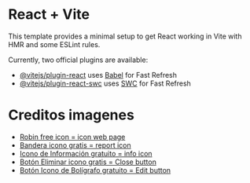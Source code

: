 # React + Vite

This template provides a minimal setup to get React working in Vite with HMR and some ESLint rules.

Currently, two official plugins are available:

- [@vitejs/plugin-react](https://github.com/vitejs/vite-plugin-react/blob/main/packages/plugin-react/README.md) uses [Babel](https://babeljs.io/) for Fast Refresh
- [@vitejs/plugin-react-swc](https://github.com/vitejs/vite-plugin-react-swc) uses [SWC](https://swc.rs/) for Fast Refresh

# Creditos imagenes

- [Robin free icon = icon web page](https://www.flaticon.com/free-icon/robin_1230870?term=bird&page=1&position=7&origin=search&related_id=1230870)
- [Bandera icono gratis = report icon](https://www.flaticon.es/icono-gratis/bandera_11367781?term=bandera+roja&page=1&position=2&origin=search&related_id=11367781)
- [Icono de Información gratuito = info icon](https://www.flaticon.es/icono-gratis/informacion_9796381?term=info&page=1&position=24&origin=search&related_id=9796381)
- [Botón Eliminar icono gratis = Close button](https://www.flaticon.es/icono-gratis/boton-eliminar_5974771?term=x&page=1&position=5&origin=search&related_id=5974771)
- [Botón Icono de Bolígrafo gratuito = Edit button](https://www.flaticon.es/icono-gratis/boligrafo_10337011?term=edit&page=2&position=82&origin=search&related_id=10337011)
